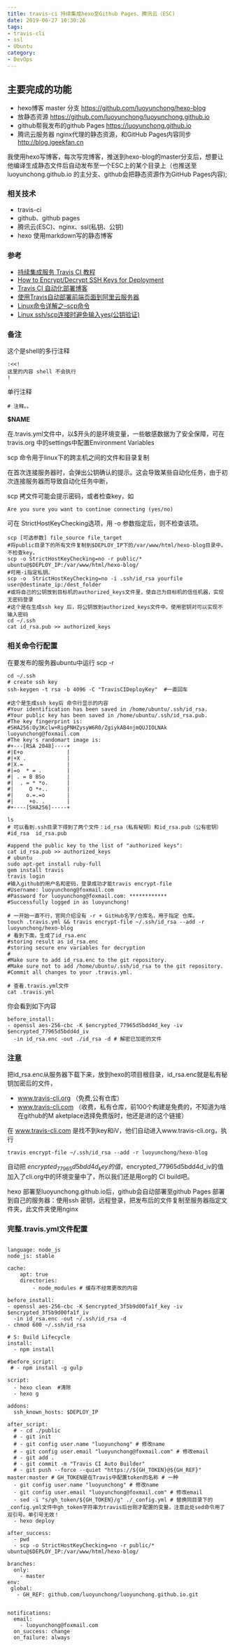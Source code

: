 ```yaml
---
title: travis-ci 持续集成hexo至Github Pages、腾讯云（ESC)
date: 2019-06-27 10:30:26
tags: 
- travis-cli
- ssl
- Ubuntu
category:
- DevOps
---
```



## 主要完成的功能
 - hexo博客 master 分支 https://github.com/luoyunchong/hexo-blog
 - 放静态资源 https://github.com/luoyunchong/luoyunchong.github.io 
 - github帮我发布的github Pages https://luoyunchong.github.io
 - 腾讯云服务器 nginx代理的静态资源，和GitHub Pages内容同步 http://blog.igeekfan.cn

 我使用hexo写博客，每次写完博客，推送到hexo-blog的master分支后，想要让他编译生成静态文件后自动发布至一个ESC上的某个目录上（也推送至 luoyunchong.github.io 的主分支、github会把静态资源作为GitHub Pages内容);

<!-- more -->

### 相关技术
- travis-ci
- github、github pages
- 腾讯云(ESC)、nginx、ssl(私钥、公钥)
- hexo 使用markdown写的静态博客

### 参考
- [持续集成服务 Travis CI 教程](http://www.ruanyifeng.com/blog/2017/12/travis_ci_tutorial.html)
- [How to Encrypt/Decrypt SSH Keys for Deployment](https://github.com/dwyl/learn-travis/blob/master/encrypted-ssh-keys-deployment.md)
- [Travis CI 自动化部署博客](https://segmentfault.com/a/1190000011218410)
- [使用Travis自动部署前端页面到阿里云服务器](https://blog.csdn.net/u011350541/article/details/84034141)
- [Linux命令详解之–scp命令](https://www.linuxdaxue.com/linux-command-intro-scp.html)
- [Linux ssh/scp连接时避免输入yes(公钥验证)](https://www.cnblogs.com/imzye/p/5133749.html)
### 备注
这个是shell的多行注释
~~~
:<<!
这里的内容 shell 不会执行
!
~~~
单行注释
~~~
# 注释。。
~~~

**$NAME**

在.travis.yml文件中，以$开头的是环境变量，一些敏感数据为了安全保障，可在travis.org 中的settings中配置Environment Variables

scp 命令用于linux下的跨主机之间的文件和目录复制

在首次连接服务器时，会弹出公钥确认的提示。这会导致某些自动化任务，由于初次连接服务器而导致自动化任务中断，

scp 拷文件可能会提示密码，或者检查key，如

~~~
Are you sure you want to continue connecting (yes/no)
~~~

可在 StrictHostKeyChecking选项，用 -o 参数指定后，则不检查该项。

~~~
scp [可选参数] file_source file_target
#将public目录下的所有文件复制到$DEPLOY_IP下的/var/www/html/hexo-blog目录中。不检查key，
scp -o StrictHostKeyChecking=no -r public/*  ubuntu@$DEPLOY_IP:/var/www/html/hexo-blog/
#可用-i指定私钥。
scp -o  StrictHostKeyChecking=no -i .ssh/id_rsa yourfile user@destinate_ip:/dest_folder
#或将自己的公钥放到目标机的authorized_keys文件里，使自己为目标机的信任机器，实现无密码登录
#这个是在生成ssh key 后，将公钥放到authorized_keys文件中。使用密钥对可以实现不输入密码
cd ~/.ssh
cat id_rsa.pub >> authorized_keys
~~~

### 相关命令行配置
在要发布的服务器ubuntu中运行
scp -r 
~~~
cd ~/.ssh
# create ssh key
ssh-keygen -t rsa -b 4096 -C "TravisCIDeployKey"  #一直回车

#这个是生成ssh key后 命令行显示的内容
#Your identification has been saved in /home/ubuntu/.ssh/id_rsa.
#Your public key has been saved in /home/ubuntu/.ssh/id_rsa.pub.
#The key fingerprint is:
#SHA256:Oy3Kclw+RigPNHZysyW6R0/ZgiykAB4njmQUJIOLNAk luoyunchong@foxmail.com
#The key's randomart image is:
#+---[RSA 2048]----+
#|E+o              |
#|+X .             |
#|X.=              |
#|=o  * = .        |
#| . = B BSo       |
#|  . = * *o.      |
#|     O *+..      |
#|    o.=.=o       |
#|     +o. .       |
#+----[SHA256]-----+

ls
# 可以看到.ssh目录下得到了两个文件：id_rsa（私有秘钥）和id_rsa.pub（公有密钥）
#id_rsa  id_rsa.pub

#append the public key to the list of "authorized keys":
cat id_rsa.pub >> authorized_keys
# ubuntu
sudo apt-get install ruby-full
gem install travis
travis login
#输入github的用户名和密码，登录成功才能travis encrypt-file 
#Username: luoyunchong@foxmail.com
#Password for luoyunchong@foxmail.com: ************
#Successfully logged in as luoyunchong!

# 一开始一直不行，官网介绍没有 -r + GitHub名字/仓库名，用于指定 仓库。
touch .travis.yml && travis encrypt-file ~/.ssh/id_rsa --add -r luoyunchong/hexo-blog    
# 看到下面，生成了id_rsa.enc
#storing result as id_rsa.enc
#storing secure env variables for decryption
#
#Make sure to add id_rsa.enc to the git repository.
#Make sure not to add /home/ubuntu/.ssh/id_rsa to the git repository.
#Commit all changes to your .travis.yml.

# 查看.travis.yml文件
cat .travis.yml
~~~
你会看到如下内容 

~~~
before_install:
- openssl aes-256-cbc -K $encrypted_77965d5bdd4d_key -iv $encrypted_77965d5bdd4d_iv
  -in id_rsa.enc -out ./id_rsa -d # 解密已加密的文件
~~~

### 注意
把id_rsa.enc从服务器下载下来，放到hexo的项目根目录，id_rsa.enc就是私有秘钥加密后的文件，


- www.travis-cli.org （免费,公有仓库）
- www.travis-cli.com （收费，私有仓库，前100个构建是免费的，不知道为啥在github的M aketplace选择免费版时，他还是进的这个链接）

在 www.travis-cli.com 是找不到key和iV，他们自动进入www.travis-cli.org，执行
~~~
travis encrypt-file ~/.ssh/id_rsa --add -r luoyunchong/hexo-blog
~~~
自动把 $encrypted_77965d5bdd4d_key 的值 ，$encrypted_77965d5bdd4d_iv的值加入了cli.org中的环境变量中了，所以我们还是用org的 CI build吧。


hexo 部署至luoyunchong.github.io后，github会自动部署至github Pages
部署到自己的服务器：使用ssh 密钥，远程登录，把发布后的文件复制至服务器指定文件夹，此文件夹使用nginx

### 完整.travis.yml文件配置
~~~

language: node_js
node_js: stable

cache:
    apt: true
    directories:
        - node_modules # 缓存不经常更改的内容

before_install:
- openssl aes-256-cbc -K $encrypted_3f5b9d00fa1f_key -iv $encrypted_3f5b9d00fa1f_iv
  -in id_rsa.enc -out ~/.ssh/id_rsa -d
- chmod 600 ~/.ssh/id_rsa

# S: Build Lifecycle
install:
  - npm install

#before_script:
 # - npm install -g gulp

script:
  - hexo clean  #清除
  - hexo g

addons:
  ssh_known_hosts: $DEPLOY_IP

after_script:
  # - cd ./public
  # - git init
  # - git config user.name "luoyunchong" # 修改name
  # - git config user.email "luoyunchong@foxmail.com" # 修改email
  # - git add .
  # - git commit -m "Travis CI Auto Builder"
  # - git push --force --quiet "https://${GH_TOKEN}@${GH_REF}" master:master # GH_TOKEN是在Travis中配置token的名称 # 一种 
  - git config user.name "luoyunchong" # 修改name
  - git config user.email "luoyunchong@foxmail.com" # 修改email
  - sed -i "s/gh_token/${GH_TOKEN}/g" ./_config.yml # 替换同目录下的_config.yml文件中gh_token字符串为travis后台刚才配置的变量，注意此处sed命令用了双引号。单引号无效！
  - hexo deploy

after_success:
  - pwd
  - scp -o StrictHostKeyChecking=no -r public/*  ubuntu@$DEPLOY_IP:/var/www/html/hexo-blog/

branches:
  only:
    - master
env:
 global:
   - GH_REF: github.com/luoyunchong/luoyunchong.github.io.git


notifications:
  email:
    - luoyunchong@foxmail.com
  on_success: change
  on_failure: always
~~~